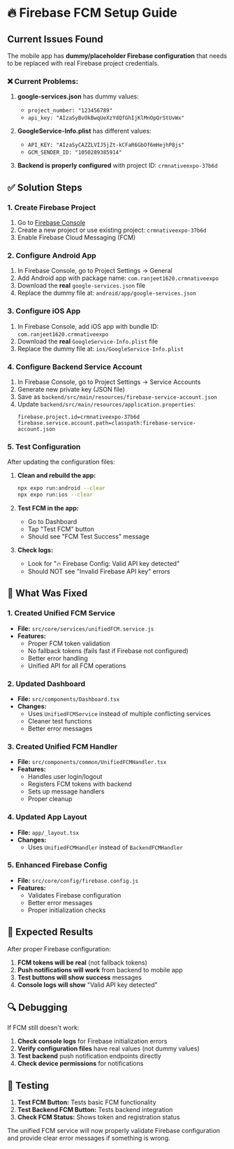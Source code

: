 # 🔥 Firebase FCM Setup Guide

## Current Issues Found

The mobile app has **dummy/placeholder Firebase configuration** that needs to be replaced with real Firebase project credentials.

### ❌ Current Problems:
1. **google-services.json** has dummy values:
   - `project_number: "123456789"`
   - `api_key: "AIzaSyBvOkBwqUeXzYdQfGhIjKlMnOpQrStUvWx"`

2. **GoogleService-Info.plist** has different values:
   - `API_KEY: "AIzaSyCAZZLVIJ5jZt-kCFaR6GbOf6mHejhP8js"`
   - `GCM_SENDER_ID: "1050289385914"`

3. **Backend is properly configured** with project ID: `crmnativeexpo-37b6d`

## ✅ Solution Steps

### 1. Create Firebase Project
1. Go to [Firebase Console](https://console.firebase.google.com/)
2. Create a new project or use existing project: `crmnativeexpo-37b6d`
3. Enable Firebase Cloud Messaging (FCM)

### 2. Configure Android App
1. In Firebase Console, go to Project Settings → General
2. Add Android app with package name: `com.ranjeet1620.crmnativeexpo`
3. Download the **real** `google-services.json` file
4. Replace the dummy file at: `android/app/google-services.json`

### 3. Configure iOS App
1. In Firebase Console, add iOS app with bundle ID: `com.ranjeet1620.crmnativeexpo`
2. Download the **real** `GoogleService-Info.plist` file
3. Replace the dummy file at: `ios/GoogleService-Info.plist`

### 4. Configure Backend Service Account
1. In Firebase Console, go to Project Settings → Service Accounts
2. Generate new private key (JSON file)
3. Save as `backend/src/main/resources/firebase-service-account.json`
4. Update `backend/src/main/resources/application.properties`:
   ```properties
   firebase.project.id=crmnativeexpo-37b6d
   firebase.service.account.path=classpath:firebase-service-account.json
   ```

### 5. Test Configuration
After updating the configuration files:

1. **Clean and rebuild the app:**
   ```bash
   npx expo run:android --clear
   npx expo run:ios --clear
   ```

2. **Test FCM in the app:**
   - Go to Dashboard
   - Tap "Test FCM" button
   - Should see "FCM Test Success" message

3. **Check logs:**
   - Look for "🔥 Firebase Config: Valid API key detected"
   - Should NOT see "Invalid Firebase API key" errors

## 🔧 What Was Fixed

### 1. Created Unified FCM Service
- **File:** `src/core/services/unifiedFCM.service.js`
- **Features:**
  - Proper FCM token validation
  - No fallback tokens (fails fast if Firebase not configured)
  - Better error handling
  - Unified API for all FCM operations

### 2. Updated Dashboard
- **File:** `src/components/Dashboard.tsx`
- **Changes:**
  - Uses `UnifiedFCMService` instead of multiple conflicting services
  - Cleaner test functions
  - Better error messages

### 3. Created Unified FCM Handler
- **File:** `src/components/common/UnifiedFCMHandler.tsx`
- **Features:**
  - Handles user login/logout
  - Registers FCM tokens with backend
  - Sets up message handlers
  - Proper cleanup

### 4. Updated App Layout
- **File:** `app/_layout.tsx`
- **Changes:**
  - Uses `UnifiedFCMHandler` instead of `BackendFCMHandler`

### 5. Enhanced Firebase Config
- **File:** `src/core/config/firebase.config.js`
- **Features:**
  - Validates Firebase configuration
  - Better error messages
  - Proper initialization checks

## 🚀 Expected Results

After proper Firebase configuration:

1. **FCM tokens will be real** (not fallback tokens)
2. **Push notifications will work** from backend to mobile app
3. **Test buttons will show success** messages
4. **Console logs will show** "Valid API key detected"

## 🔍 Debugging

If FCM still doesn't work:

1. **Check console logs** for Firebase initialization errors
2. **Verify configuration files** have real values (not dummy values)
3. **Test backend** push notification endpoints directly
4. **Check device permissions** for notifications

## 📱 Testing

1. **Test FCM Button:** Tests basic FCM functionality
2. **Test Backend FCM Button:** Tests backend integration
3. **Check FCM Status:** Shows token and registration status

The unified FCM service will now properly validate Firebase configuration and provide clear error messages if something is wrong.
